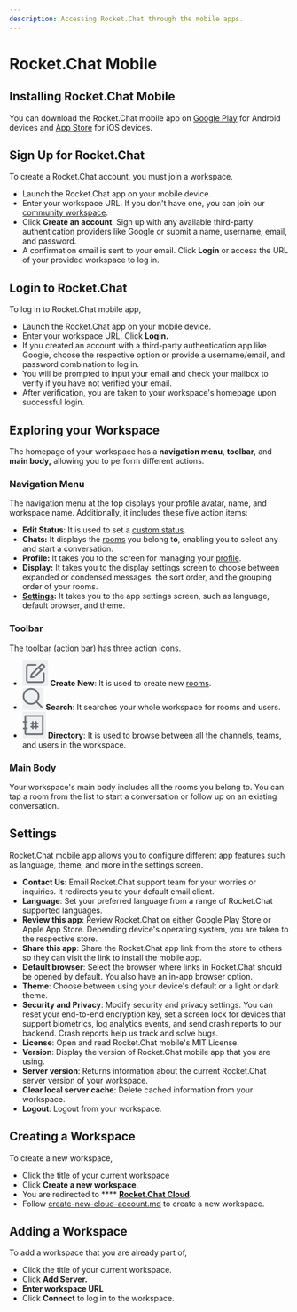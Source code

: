 ```yaml
---
description: Accessing Rocket.Chat through the mobile apps.
---
```


# Rocket.Chat Mobile

## Installing Rocket.Chat Mobile

You can download the Rocket.Chat mobile app on [Google Play](https://play.google.com/store/apps/details?id=chat.rocket.android\&hl=en\&gl=US) for Android devices and [App Store](https://apps.apple.com/us/app/rocket-chat/id1148741252) for iOS devices.

## Sign Up for Rocket.Chat

To create a Rocket.Chat account, you must join a workspace.

* Launch the Rocket.Chat app on your mobile device.
* Enter your workspace URL. If you don't have one, you can join our [community workspace](https://open.rocket.chat/).
* Click **Create an account**. Sign up with any available third-party authentication providers like Google or submit a name, username, email, and password.
* A confirmation email is sent to your email. Click **Login** or access the URL of your provided workspace to log in.

## Login to Rocket.Chat

To log in to Rocket.Chat mobile app,

* Launch the Rocket.Chat app on your mobile device.
* Enter your workspace URL. Click **Login.**
* If you created an account with a third-party authentication app like Google, choose the respective option or provide a username/email, and password combination to log in.
* You will be prompted to input your email and check your mailbox to verify if you have not verified your email.
* After verification, you are taken to your workspace's homepage upon successful login.

## Exploring your Workspace

The homepage of your workspace has a **navigation menu**, **toolbar,** and **main body,** allowing you to perform different actions.

### Navigation Menu

The navigation menu at the top displays your profile avatar, name, and workspace name. Additionally, it includes these five action items:

* **Edit Status**: It is used to set a [custom status](../workspace-administration/user-status.md).
* **Chats:** It displays the [rooms](../workspace-administration/rooms.md) you belong t**o**, enabling you to select any and start a conversation.
* **Profile:** It takes you to the screen for managing your [profile](../rocket.chat-cloud/manage-your-cloud-account/profile.md).
* **Display:** It takes you to the display settings screen to choose between expanded or condensed messages, the sort order, and the grouping order of your rooms.
* [**Settings**](../workspace-administration/settings/)**:** It takes you to the app settings screen, such as language, default browser, and theme.

### Toolbar

The toolbar (action bar) has three action icons.

* <img src="../../.gitbook/assets/create icon.png" alt="" data-size="line"> **Create New**: It is used to create new [rooms](../user-guides/rooms/).
* <img src="../../.gitbook/assets/search icon.png" alt="" data-size="line"> **Search**: It searches your whole workspace for rooms and users.
* <img src="../../.gitbook/assets/hashtag icon.png" alt="" data-size="line"> **Directory**: It is used to browse between all the channels, teams, and users in the workspace.

### Main Body

Your workspace's main body includes all the rooms you belong to. You can tap a room from the list to start a conversation or follow up on an existing conversation.

## Settings

Rocket.Chat mobile app allows you to configure different app features such as language, theme, and more in the settings screen.

* **Contact Us**: Email Rocket.Chat support team for your worries or inquiries. It redirects you to your default email client.
* **Language**: Set your preferred language from a range of Rocket.Chat supported languages.
* **Review this app**: Review Rocket.Chat on either Google Play Store or Apple App Store. Depending device's operating system, you are taken to the respective store.
* **Share this app**: Share the Rocket.Chat app link from the store to others so they can visit the link to install the mobile app.
* **Default browser**: Select the browser where links in Rocket.Chat should be opened by default. You also have an in-app browser option.
* **Theme**: Choose between using your device's default or a light or dark theme.
* **Security and Privacy**: Modify security and privacy settings. You can reset your end-to-end encryption key, set a screen lock for devices that support biometrics, log analytics events, and send crash reports to our backend. Crash reports help us track and solve bugs.
* **License**: Open and read Rocket.Chat mobile's MIT License.
* **Version**: Display the version of Rocket.Chat mobile app that you are using.
* **Server version**: Returns information about the current Rocket.Chat server version of your workspace.
* **Clear local server cache**: Delete cached information from your workspace.
* **Logout**: Logout from your workspace.

## Creating a Workspace

To create a new workspace,

* Click the title of your current workspace
* Click **Create a new workspace**.
* You are redirected to \*\*\*\* [**Rocket.Chat Cloud**](../rocket.chat-cloud).
* Follow [create-new-cloud-account.md](../rocket.chat-cloud/create-new-cloud-account.md "mention") to create a new workspace.

## Adding a Workspace

To add a workspace that you are already part of,

* Click the title of your current workspace.
* Click **Add Server.**
* **Enter workspace URL**
* Click **Connect** to log in to the workspace.
